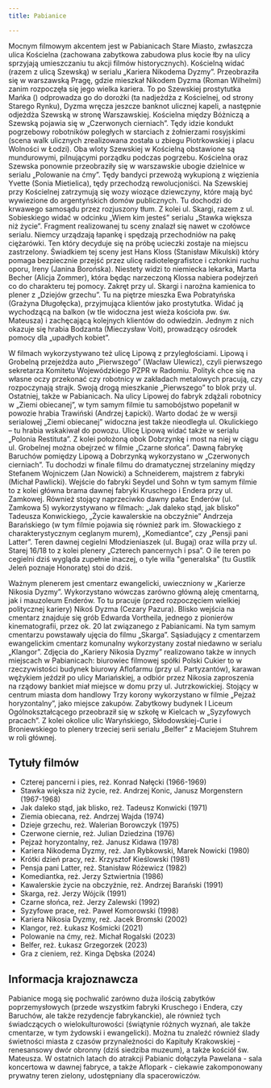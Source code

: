 ```yaml
---
title: Pabianice

---
```


Mocnym filmowym akcentem jest w Pabianicach Stare Miasto, zwłaszcza ulica Kościelna (zachowana zabytkowa zabudowa plus kocie łby na ulicy sprzyjają umieszczaniu tu akcji filmów historycznych). Kościelną widać (razem z ulicą Szewską) w serialu „Kariera Nikodema Dyzmy”. Przeobraziła się w warszawską Pragę, gdzie mieszkał Nikodem Dyzma (Roman Wilhelmi) zanim rozpoczęła się jego wielka kariera. To po Szewskiej prostytutka Mańka () odprowadza go do dorożki (ta nadjeżdża z Kościelnej, od strony Starego Rynku), Dyzma wręcza jeszcze banknot ulicznej kapeli, a następnie odjeżdża Szewską w stronę Warszawskiej.
Kościelna między Bóżniczą a Szewską pojawia się w „Czerwonych cierniach”. Tędy idzie kondukt pogrzebowy robotników poległych w starciach z żołnierzami rosyjskimi (scena walk ulicznych zrealizowana została u zbiegu Piotrkowskiej i placu Wolności w Łodzi). Oba wloty Szewskiej w Kościelną obstawione są mundurowymi, pilnującymi porządku podczas pogrzebu.
Kościelna oraz Szewska ponownie przeobraziły się w warszawskie ubogie dzielnice w serialu „Polowanie na ćmy”. Tędy bandyci przewożą wykupioną z więzienia Yvette (Sonia Mietielica), tędy przechodzą rewolucjoniści. Na Szewskiej przy Kościelnej zatrzymują się wozy wiozące dziewczyny, które mają być wywiezione do argentyńskich domów publicznych. Tu dochodzi do krwawego samosądu przez rozjuszony tłum.
Z kolei ul. Skargi, razem z ul. Sobieskiego widać w odcinku „Wiem kim jesteś” serialu „Stawka większa niż życie”. Fragment realizowanej tu sceny znalazł się nawet w czołówce serialu. Niemcy urządzają łapankę i spędzają przechodniów na pakę ciężarówki. Ten który decyduje się na próbę ucieczki zostaje na miejscu zastrzelony. Świadkiem tej sceny jest Hans Kloss (Stanisław Mikulski) który pomaga bezpiecznie przejść przez ulicę radiotelegrafistce i członkini ruchu oporu, Ireny (Janina Borońska). Niestety widzi to niemiecka lekarka, Marta Becher (Alicja Zommer), która będąc narzeczoną Klossa nabiera podejrzeń co do charakteru tej pomocy.
Zakręt przy ul. Skargi i narożna kamienica to plener z „Dziejów grzechu”. Tu na piętrze mieszka Ewa Pobratyńska (Grażyna Długołęcka), przyjmująca klientów jako prostytutka. Widać ją wychodzącą na balkon (w tle widoczna jest wieża kościoła pw. św. Mateusza) i zachęcającą kolejnych klientów do odwiedzin. Jednym z nich okazuje się hrabia Bodzanta (Mieczysław Voit), prowadzący ośrodek pomocy dla „upadłych kobiet”.

W filmach wykorzystywano też ulicę Lipową z przyległościami. Lipową i Grobelną przejeżdża auto „Pierwszego” (Wacław Ulewicz), czyli pierwszego sekretarza Komitetu Wojewódzkiego PZPR w Radomiu. Polityk chce się na własne oczy przekonać czy robotnicy w zakładach metalowych pracują, czy rozpoczynają strajk. Swoją drogą mieszkanie „Pierwszego” to blok przy ul. Ostatniej, także w Pabianicach.
Na ulicy Lipowej do fabryk zdążali robotnicy w „Ziemi obiecanej”, w tym samym filmie tu samobójstwo popełanił w powozie hrabia Trawiński (Andrzej Łapicki). Warto dodać że w wersji serialowej „Ziemi obiecanej” widoczna jest także nieodległa ul. Okulickiego – tu hrabia wskakiwał do powozu.
Ulicę Lipową widać także w serialu „Polonia Restituta”. Z kolei położoną obok Dobrzynkę i most na niej w ciągu ul. Grobelnej można obejrzeć w filmie „Czarne słońca”. Dawną fabrykę Baruchów pomiędzy Lipową a Dobrzynką wykorzystano w „Czerwonych cierniach”. Tu dochodzi w finale filmu do dramatycznej strzelaniny między Stefanem Wojniczem (Jan Nowicki) a Schneiderem, majstrem z fabryki (Michał Pawlicki).
Wejście do fabryki Seydel und Sohn w tym samym filmie to z kolei główna brama dawnej fabryki Kruschego i Endera przy ul. Zamkowej. Również stojący naprzeciwko dawny pałac Enderów (ul. Zamkowa 5) wykorzystywano w filmach: „Jak daleko stąd, jak blisko” Tadeusza Konwickiego, „Życie kawalerskie na obczyźnie” Andrzeja Barańskiego (w tym filmie pojawia się również park im. Słowackiego z charakterystycznym ceglanym murem), „Komediantce”, czy „Pensji pani Latter”.
Teren dawnej cegielni Młodzieniaszek (ul. Bugaj)  oraz willa przy ul. Starej 16/18 to z kolei plenery „Czterech pancernych i psa”. O ile teren po cegielni dziś wygląda zupełnie inaczej, o tyle willa "generalska" (tu Gustlik Jeleń poznaje Honoratę) stoi do dziś.

Ważnym plenerem jest cmentarz ewangelicki, uwieczniony w „Karierze Nikosia Dyzmy”. Wykorzystano wówczas zarówno główną aleję cmentarną, jak i mauzoleum Enderów. To tu pracuje (przed rozpoczęciem wielkiej politycznej kariery) Nikoś Dyzma (Cezary Pazura). Blisko wejścia na cmentarz znajduje się grób Edwarda Vortheila, jednego z pionierów kinematografii, przez ok. 20 lat związanego z Pabianicami. Na tym samym cmentarzu powstawały ujęcia do filmu „Skarga”. Sąsiadujący z cmentarzem ewangelickim cmentarz komunalny wykorzystany został niedawno w serialu „Klangor”. 
Zdjęcia do „Kariery Nikosia Dyzmy” realizowano także w innych miejscach w Pabianicach: biurowiec filmowej spółki Polski Cukier to w rzeczywistości budynek biurowy Aflofarmu (przy ul. Partyzantów), karawan wężykiem jeździł po ulicy Mariańskiej, a odbiór przez Nikosia zaproszenia na rządowy bankiet miał miejsce w domu przy ul. Jutrzkowickiej.
Stojący w centrum miasta dom handlowy Trzy korony wykorzystano w filmie „Pejzaż horyzontalny”, jako miejsce zakupów.
Zabytkowy budynek I Liceum Ogólnokształcącego przeobraził się w szkołę w Kielcach w „Syzyfowych pracach”. Z kolei okolice ulic Waryńskiego, Skłodowskiej-Curie i Broniewskiego to plenery trzeciej serii serialu „Belfer” z Maciejem Stuhrem w roli głównej.

## Tytuły filmów
- Czterej pancerni i pies, reż. Konrad Nałęcki (1966-1969)
- Stawka większa niż życie, reż. Andrzej Konic, Janusz Morgenstern (1967-1968)
- Jak daleko stąd, jak blisko, reż. Tadeusz Konwicki (1971)
- Ziemia obiecana, reż. Andrzej Wajda (1974)
- Dzieje grzechu, reż. Walerian Borowczyk (1975)
- Czerwone ciernie, reż. Julian Dziedzina (1976)
- Pejzaż horyzontalny, reż. Janusz Kidawa (1978)
- Kariera Nikodema Dyzmy, reż. Jan Rybkowski, Marek Nowicki (1980)
- Krótki dzień pracy, reż. Krzysztof Kieślowski (1981)
- Pensja pani Latter, reż. Stanisław Różewicz (1982)
- Komediantka, reż. Jerzy Sztwiertnia (1986)
- Kawalerskie życie na obczyźnie, reż. Andrzej Barański (1991)
- Skarga, reż. Jerzy Wójcik (1991)
- Czarne słońca, reż. Jerzy Zalewski (1992)
- Syzyfowe prace, reż. Paweł Komorowski (1998)
- Kariera Nikosia Dyzmy, reż. Jacek Bromski (2002)
- Klangor, reż. Łukasz Kośmicki (2021)
- Polowanie na ćmy, reż. Michał Rogalski (2023)
- Belfer, reż. Łukasz Grzegorzek (2023)
- Gra z cieniem, reż. Kinga Dębska (2024) 


## Informacja krajoznawcza
Pabianice mogą się pochwalić zarówno duża ilością zabytków poprzemysłowych (przede wszystkim fabryki Kruschego i Endera, czy Baruchów, ale także rezydencje fabrykanckie), ale również tych świadczących o wielokulturowości (świątynie różnych wyznań, ale także cmentarze, w tym żydowski i ewangelicki). Można tu znaleźć również ślady świetności miasta z czasów przynależności do Kapituły Krakowskiej - renesansowy dwór obronny (dziś siedziba muzeum), a także kościół św. Mateusza. W ostatnich latach do atrakcji Pabianic dołączyła Pawelana - sala koncertowa w dawnej fabryce, a także Aflopark - ciekawie zakomponowany prywatny teren zielony, udostępniany dla spacerowiczów.
